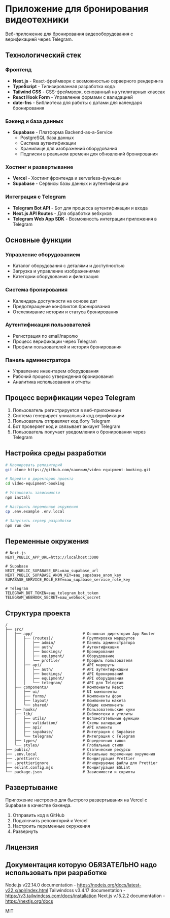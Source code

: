 # Приложение для бронирования видеотехники

Веб-приложение для бронирования видеооборудования с верификацией через Telegram.

## Технологический стек

### Фронтенд

- **Next.js** - React-фреймворк с возможностью серверного рендеринга
- **TypeScript** - Типизированная разработка кода
- **Tailwind CSS** - CSS-фреймворк, основанный на утилитарных классах
- **React Hook Form** - Управление формами с валидацией
- **date-fns** - Библиотека для работы с датами для календаря бронирования

### Бэкенд и база данных

- **Supabase** - Платформа Backend-as-a-Service
  - PostgreSQL база данных
  - Система аутентификации
  - Хранилище для изображений оборудования
  - Подписки в реальном времени для обновлений бронирования

### Хостинг и развертывание

- **Vercel** - Хостинг фронтенда и serverless-функции
- **Supabase** - Сервисы базы данных и аутентификации

### Интеграция с Telegram

- **Telegram Bot API** - Бот для процесса аутентификации и входа
- **Next.js API Routes** - Для обработки вебхуков
- **Telegram Web App SDK** - Возможность интеграции приложения в Telegram

## Основные функции

### Управление оборудованием

- Каталог оборудования с деталями и доступностью
- Загрузка и управление изображениями
- Категории оборудования и фильтрация

### Система бронирования

- Календарь доступности на основе дат
- Предотвращение конфликтов бронирования
- Отслеживание истории и статуса бронирования

### Аутентификация пользователей

- Регистрация по email/паролю
- Процесс верификации через Telegram
- Профили пользователей и история бронирования

### Панель администратора

- Управление инвентарем оборудования
- Рабочий процесс утверждения бронирования
- Аналитика использования и отчеты

## Процесс верификации через Telegram

1. Пользователь регистрируется в веб-приложении
2. Система генерирует уникальный код верификации
3. Пользователь отправляет код боту Telegram
4. Бот проверяет код и связывает аккаунт Telegram
5. Пользователь получает уведомления о бронировании через Telegram

## Настройка среды разработки

```bash
# Клонировать репозиторий
git clone https://github.com/вашеимя/video-equipment-booking.git

# Перейти в директорию проекта
cd video-equipment-booking

# Установить зависимости
npm install

# Настроить переменные окружения
cp .env.example .env.local

# Запустить сервер разработки
npm run dev
```

## Переменные окружения

```
# Next.js
NEXT_PUBLIC_APP_URL=http://localhost:3000

# Supabase
NEXT_PUBLIC_SUPABASE_URL=ваш_supabase_url
NEXT_PUBLIC_SUPABASE_ANON_KEY=ваш_supabase_anon_key
SUPABASE_SERVICE_ROLE_KEY=ваш_supabase_service_role_key

# Telegram
TELEGRAM_BOT_TOKEN=ваш_telegram_bot_token
TELEGRAM_WEBHOOK_SECRET=ваш_webhook_secret
```

## Структура проекта

```
/
├── src/
│   ├── app/                      # Основная директория App Router
│   │   ├── (routes)/             # Группировка маршрутов
│   │   │   ├── admin/            # Панель администратора
│   │   │   ├── auth/             # Аутентификация
│   │   │   ├── bookings/         # Бронирования
│   │   │   ├── equipment/        # Оборудование
│   │   │   └── profile/          # Профиль пользователя
│   │   ├── api/                  # API маршруты
│   │   │   ├── auth/             # API аутентификации
│   │   │   ├── bookings/         # API бронирований
│   │   │   ├── equipment/        # API оборудования
│   │   │   └── telegram/         # API для Telegram
│   ├── components/               # Компоненты React
│   │   ├── ui/                   # UI компоненты
│   │   ├── forms/                # Компоненты форм
│   │   ├── layout/               # Компоненты макета
│   │   └── shared/               # Общие компоненты
│   ├── hooks/                    # Пользовательские хуки
│   ├── lib/                      # Библиотеки и утилиты
│   │   ├── utils/                # Вспомогательные функции
│   │   ├── validation/           # Схемы валидации
│   │   ├── api/                  # API клиенты
│   │   ├── supabase/             # Интеграция с Supabase
│   │   └── telegram/             # Интеграция с Telegram
│   ├── types/                    # Определения типов
│   └── styles/                   # Глобальные стили
├── public/                       # Статические ресурсы
├── .env.local                    # Локальные переменные окружения
├── .prettierrc                   # Конфигурация Prettier
├── .prettierignore               # Игнорируемые файлы для Prettier
├── eslint.config.mjs             # Конфигурация ESLint
└── package.json                  # Зависимости и скрипты
```

## Развертывание

Приложение настроено для быстрого развертывания на Vercel с Supabase в качестве бэкенда.

1. Отправить код в GitHub
2. Подключить репозиторий к Vercel
3. Настроить переменные окружения
4. Развернуть

## Лицензия


## Документация которую ОБЯЗАТЕЛЬНО надо использовать при разработке
Node.js v22.14.0 documentation - https://nodejs.org/docs/latest-v22.x/api/index.html
Tailwindcss v3.4.17 documentation - https://v3.tailwindcss.com/docs/installation
Next.js v.15.2.2 documentation - https://nextjs.org/docs


MIT